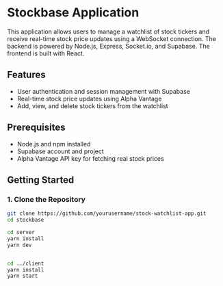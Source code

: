 # Stockbase Application

This application allows users to manage a watchlist of stock tickers and receive real-time stock price updates using a WebSocket connection. The backend is powered by Node.js, Express, Socket.io, and Supabase. The frontend is built with React.

## Features

- User authentication and session management with Supabase
- Real-time stock price updates using Alpha Vantage
- Add, view, and delete stock tickers from the watchlist

## Prerequisites

- Node.js and npm installed
- Supabase account and project
- Alpha Vantage API key for fetching real stock prices

## Getting Started

### 1. Clone the Repository

```bash
git clone https://github.com/yourusername/stock-watchlist-app.git
cd stockbase

cd server
yarn install
yarn dev


cd ../client
yarn install
yarn start
```
